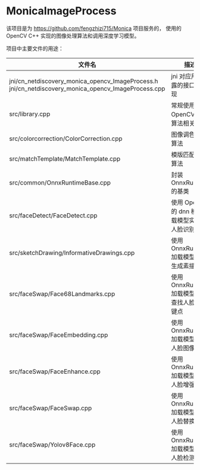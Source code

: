 # MonicaImageProcess

该项目是为 https://github.com/fengzhizi715/Monica 项目服务的，
使用的 OpenCV C++ 实现的图像处理算法和调用深度学习模型。


项目中主要文件的用途：

| 文件名                                                                                                      | 描述                              |
|----------------------------------------------------------------------------------------------------------|---------------------------------|
| jni/cn_netdiscovery_monica_opencv_ImageProcess.h </br>jni/cn_netdiscovery_monica_opencv_ImageProcess.cpp | jni 对应用层暴露的接口和实现                |
| src/library.cpp                                                                                          | 常规使用 OpenCV 图像算法相关的             |
| src/colorcorrection/ColorCorrection.cpp                                                                  | 图像调色相关算法                        |
| src/matchTemplate/MatchTemplate.cpp                                                                      | 模版匹配相关算法                      |
| src/common/OnnxRuntimeBase.cpp                                                                           | 封装 OnnxRuntime 的基类              |
| src/faceDetect/FaceDetect.cpp                                                                            | 使用 OpenCV 的 dnn 模块加载模型实现的人脸识别检测 |
| src/sketchDrawing/InformativeDrawings.cpp                                                                | 使用 OnnxRuntime 加载模型实现生成素描画      |
| src/faceSwap/Face68Landmarks.cpp                                                                         | 使用 OnnxRuntime 加载模型实现查找人脸的关键点   |
| src/faceSwap/FaceEmbedding.cpp                                                                           | 使用 OnnxRuntime 加载模型实现人脸图像映射     |
| src/faceSwap/FaceEnhance.cpp                                                                             | 使用 OnnxRuntime 加载模型实现人脸增强       |
| src/faceSwap/FaceSwap.cpp                                                                                | 使用 OnnxRuntime 加载模型实现人脸替换       |
| src/faceSwap/Yolov8Face.cpp                                                                              | 使用 OnnxRuntime 加载模型实现人脸检测       |